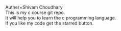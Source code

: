 Auther=Shivam Choudhary
<br>
This is my c course git repo.
<br>
It will help you to learn the c programming language.
<br>
If you like my code get the starred button.
